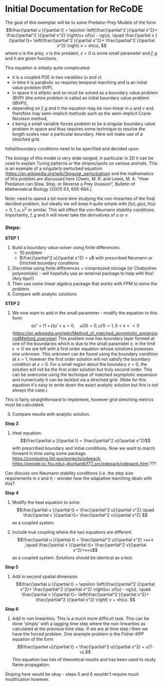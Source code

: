 # Initial Documentation for ReCoDE

The goal of this exemplar will be to solve Predator-Prey Models of the form
$$\frac{\partial u }{\partial t} = \epsilon \left(\frac{\partial^2 }{\partial x^2}+ \frac{\partial^2 }{\partial x^2} \right)u+ uf(u) - vg(u), \quad \frac{\partial v }{\partial t}=  \left(\frac{\partial^2 }{\partial x^2}+ \frac{\partial^2 }{\partial x^2} \right) v + vh(u), $$
where $u$ is the prey, $v$ is the predator, $\epsilon >0$ is some small parameter and $f,g$ and $h$ are given functions. 

This equation is initially quite complicated: 

  - it is a coupled PDE in two varaibles ($u$ and $v$)
  - in time it is parabolic so requires temporal marching and is an initial value problem (IVP),
  - in space it is elliptic and so must be solved as a boundary value problem (BVP) (the entire problem is called an initial boundary value problem (IBVP)),
  - depending on $f,g$ and $h$ the equation may be non-linear in $u$ and $v$ and therefore may semi-implicit methods such as the semi-implicit Crank-Nicolson method,
  - $\epsilon$ being a small variable forces problem to be a singular boundary value problem in space and thus requires some technique to resolve the length scales near a particular boundary. Here will make use of a streched grid.

Initial/boundary conditions need to be specified and decided upon. 

The biology of this model is very wide ranged; in particular in 2D it can be used to explain Turing patterns or the stripes/spots on various animals. This is an example of a singularly perturbed equation (https://en.wikipedia.org/wiki/Singular_perturbation) and the mathematics of this problem are discussed here [Owen, M. R. and Lewis, M. A. "How Predation can Slow, Stop, or Reverse a Prey Invasion", Bulletin of Mathematical Biology (2001) 63, 655-684.] 

Note: need to spend a bit more time studying the non-linearites of the final decided problem, but ideally we will keep it quite simple with $f(u),g(u),h(u) = 0,1,u,u^2$ or similar. This will effect the von-Neumann stability conditions. Importantly, $f,g$ and $h$ will never take the derivatives of $u$ or $v$.


### Steps: 

**STEP 1**
1. Build a boundary value solver using finite differences:
   - 1D problem
   - $\frac{\partial^2 u}{\partial x^2} = u$ with prescribed Neumann or Dirichlet boundary conditions
2. Discretise using finite differences + compressed storage (or Chebyshev polynomials) - will hopefully use an external package to help with this! (Any tips?) 
3. Then use some linear algebra package that works with FPM to solve the problem.
4. Compare with analytic solutions

**STEP 2**
1. We now want to add in the small parameter - modify the equation to this form:
   $$\epsilon u'' + (1+\epsilon)u' + u = 0,\quad u(0) = 0, u(1) = 1, 0<\epsilon<<0 $$
   (https://en.wikipedia.org/wiki/Method_of_matched_asymptotic_expansions#Method_overview)
This problem now has boundary layer formed at one of the boundaries which is due to the small paramater $\epsilon$; in the limit $\epsilon\rightarrow 0$ we are left with a first order equation whose solutions posesses one unknown. This unknown can be found using the boundary condition at $x=1$, however the first order solution will not satisfy the boundary condition at $x=0$. For a small region about the boundary $x=0$, the solution will not be the first order solution but truly second order. This can be overcome using the technique of matched asymptotic expansion and numerically it can be tackled via a streched grid. (Note for this equation it's easy to write down the exact analytic solution but this is not always the case.)

This is fairly straightforward to implement, however grid streching metrics must be calculated.

3. Compare results with analytic solution.

**Step 3** 
1. Heat equation:
  $$\frac{\partial u }{\partial t} = \frac{\partial^2 u}{\partial x^2}$$ with prescribed boundary and initial conditions. 
 Now we want to march forward in time using some package.
https://computing.llnl.gov/projects/odepack, https://people.sc.fsu.edu/~jburkardt/f77_src/odepack/odepack.html ???

 Can discuss von Neumann stability conditions (i.e. the step size requirements in $x$ and $t$) - wonder how the adapative marching deals with this?

**Step 4** 
1. Modify the heat equation to solve
  $$\frac{\partial u }{\partial t} = \frac{\partial^2 u}{\partial x^2},\quad \frac{\partial v }{\partial t}= \frac{\partial^2 v}{\partial x^2} $$
as a coupled system.

2. Include true coupling where the two equations are different.
  $$\frac{\partial u }{\partial t} = \frac{\partial^2 u}{\partial x^2} +u+v ,\quad \frac{\partial v }{\partial t}= \frac{\partial^2 v}{\partial x^2}+v+u$$
as a coupled system. Solutions should be identical as a test.

**Step 5** 
1. Add in second spatial dimension
$$\frac{\partial u }{\partial t} = \epsilon \left(\frac{\partial^2 }{\partial x^2}+ \frac{\partial^2 }{\partial x^2} \right)u+ uf(u) - vg(u), \quad \frac{\partial v }{\partial t}=  \left(\frac{\partial^2 }{\partial x^2}+ \frac{\partial^2 }{\partial x^2} \right) v + vh(u). $$


**Step 6**
1. Add in non linearities. This is a much more difficult task.
This can be done 'simply' with a lagging time step where the non-linearities as calculated at the previous time step. If we are at time step $i$ then we have the forced problem. One example problem is the Fisher-KPP equation of the form
$$\frac{\partial u}{\partial t} = \frac{\partial^2 u}{\partial x^2} + u(1-u).$$
This equation has lots of theoretical results and has been used to study flame propagation. 

Stoping here would be okay - steps 5 and 6 wouldn't require much modification however.

 








